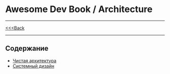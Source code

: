 # Awesome Dev Book / Architecture

***
[<<<Back](../../README.md)
***

## Содержание

- [Чистая архитектура](./CleanArchitecture/INDEX.md)
- [Системный дизайн](./SystemDesign/INDEX.md)